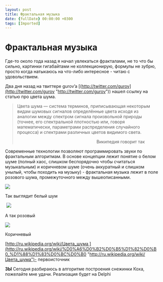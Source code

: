 ```yaml
---
layout: post
title: Фрактальная музыка
date: {fullDate} 00:00:00 +0300
tags: [Imported]
---
```

# Фрактальная музыка

Где-то около года назад я начал увлекаться фракталами, не то что бы сильно, картинки гигабайтами не коллекционирую, формулы не зубрю, просто когда натыкаюсь на что-либо интересное - читаю с удовольствием.

Два дня назад на твиттере gurov’a [(http://twitter.com/gurov](http://twitter.com/gurov "http://twitter.com/gurov")) нашел ссылку на статью про цвета шума.

> Цвета шума — система терминов, приписывающая некоторым видам шумовых сигналов определённые цвета исходя из аналогии между спектром сигнала произвольной природы (точнее, его спектральной плотностью или, говоря математически, параметрами распределения случайного процесса) и спектрами различных цветов видимого света.
> 
>                                                                   Википедия говорит так

Современные технологии позволяют программировать звуки по фрактальным алгоритмам. В основе концепции лежит понятие о белом шуме (полный хаос, слишком беспорядочно чтобы считаться музыкальным) и коричневом шуме (очень аккуратный и слишком унылый, чтобы походить на музыку) - фрактальная музыка лежит в поле розового шума, промежуточного между вышеописанными.

![](http://assets0.lookatme.ru/assets/article_image-image/b7/9e/173354/article_image-image-article.jpg?1230155155)

Так выглядит белый шум

 ![](http://assets2.lookatme.ru/assets/article_image-image/f0/6a/173356/article_image-image-article.jpg?1230155215)

А так розовый

![](http://assets1.lookatme.ru/assets/article_image-image/a8/48/173355/article_image-image-article.jpg?1230155191)

Коричневый

[http://ru.wikipedia.org/wiki/Цвета_шума ](http://ru.wikipedia.org/wiki/%D0%A6%D0%B2%D0%B5%D1%82%D0%B0_%D1%88%D1%83%D0%BC%D0%B0 "http://ru.wikipedia.org/wiki/Цвета_шума")- первоисточник

**ЗЫ** Сегодня разбираюсь в алгоритме построения снежинки Коха, пожелайте мне удачи. Реализация будет на Delphi